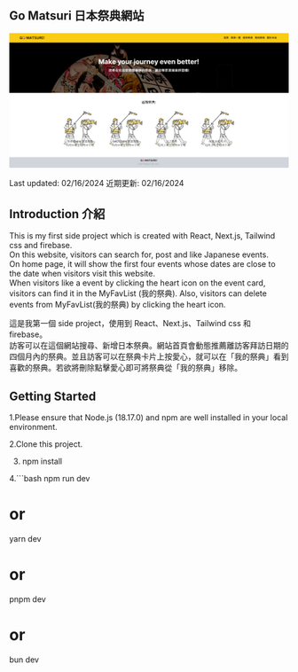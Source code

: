 ## Go Matsuri 日本祭典網站

![image](/app/assets/homepage.png)

Last updated: 02/16/2024
近期更新: 02/16/2024

## Introduction 介紹

This is my first side project which is created with React, Next.js, Tailwind css and firebase.  
On this website, visitors can search for, post and like Japanese events.  
On home page, it will show the first four events whose dates are close to the date when visitors visit this website.  
When visitors like a event by clicking the heart icon on the event card, visitors can find it in the MyFavList (我的祭典). Also, visitors can delete events from MyFavList(我的祭典) by clicking the heart icon.

這是我第一個 side project，使用到 React、Next.js、Tailwind css 和 firebase。  
訪客可以在這個網站搜尋、新增日本祭典。網站首頁會動態推薦離訪客拜訪日期的四個月內的祭典。並且訪客可以在祭典卡片上按愛心，就可以在「我的祭典」看到喜歡的祭典。若欲將刪除點擊愛心即可將祭典從「我的祭典」移除。

## Getting Started

1.Please ensure that Node.js (18.17.0) and npm are well installed in your local environment.

2.Clone this project.

3.  npm install

4.```bash
npm run dev

# or

yarn dev

# or

pnpm dev

# or

bun dev

```

```
